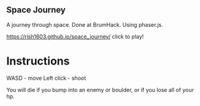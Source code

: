 ## Space Journey

A journey through space. Done at BrumHack. Using phaser.js. 

https://rish1603.github.io/space_journey/
click to play!

# Instructions

WASD - move
Left click - shoot

You will die if you bump into an enemy or boulder, or if you lose all of your hp.



